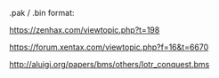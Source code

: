 .pak / .bin format:

https://zenhax.com/viewtopic.php?t=198

https://forum.xentax.com/viewtopic.php?f=16&t=6670

http://aluigi.org/papers/bms/others/lotr_conquest.bms

